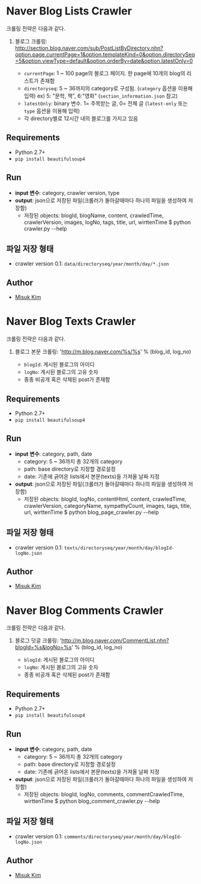 # Naver Blog Lists Crawler

크롤링 전략은 다음과 같다.

1. 블로그 크롤링: http://section.blog.naver.com/sub/PostListByDirectory.nhn?option.page.currentPage=1&option.templateKind=0&option.directorySeq=5&option.viewType=default&option.orderBy=date&option.latestOnly=0
    - `currentPage`: 1 ~ 100 page의 블로그 페이지. 한 page에 10개의 blog의 리스트가 존재함
    - `directoryseq`: 5 ~ 36까지의 category로 구성됨. (`category` 옵션을 이용해 입력)
        ex) 5: "문학, 책", 6:"영화" (`section_information.json` 참고)
    - `latestOnly`: binary 변수. 1= 주목받는 글, 0= 전체 글 (`latest-only` 또는 `type` 옵션을 이용해 입력)
    
    * 각 directory별로 12시간 내의 블로그를 가지고 있음 

## Requirements

- Python 2.7+
- `pip install beautifulsoup4`

## Run

- **input 변수**: category, crawler version, type
- **output**: json으로 저장된 파일(크롤러가 돌아갈때마다 하나의 파일을 생성하여 저장함)
	- 저장된 objects: blogId, blogName, content, crawledTime, crawlerVersion, images, logNo, tags, title, url, wirttenTime
    $ python crawler.py --help

## 파일 저장 형태

- crawler version 0.1: `data/directoryseq/year/month/day/*.json`

## Author

- [Misuk Kim](http://github.com/misuke88)

# Naver Blog Texts Crawler

크롤링 전략은 다음과 같다.

1. 블로그 본문 크롤링: 'http://m.blog.naver.com/%s/%s' % (blog_id, log_no)
    - `blogId`: 게시된 블로그의 아이디
    - `logNo`: 게시된 블로그의 고유 숫자
    
    * 종종 비공개 혹은 삭제된 post가 존재함  

## Requirements

- Python 2.7+
- `pip install beautifulsoup4`

## Run

- **input 변수**: category, path, date
	- category: 5 ~ 36까지 총 32개의 category
	- path: base directory로 지정할 경로설정
	- date: 기존에 긁어온 lists에서 본문(texts)을 가져올 날짜 지정
- **output**: json으로 저장된 파일(크롤러가 돌아갈때마다 하나의 파일을 생성하여 저장함)
	- 저장된 objects: blogId, logNo, contentHtml, content, crawledTime, crawlerVersion, categoryName, sympathyCount, images, tags, title, url, wirttenTime
    $ python blog_page_crawler.py --help

## 파일 저장 형태

- crawler version 0.1: `texts/directoryseq/year/month/day/blogId-logNo.json`

## Author

- [Misuk Kim](http://github.com/misuke88)

# Naver Blog Comments Crawler

크롤링 전략은 다음과 같다.

1. 블로그 덧글 크롤링: 'http://m.blog.naver.com/CommentList.nhn?blogId=%s&logNo=%s' % (blog_id, log_no)
    - `blogId`: 게시된 블로그의 아이디
    - `logNo`: 게시된 블로그의 고유 숫자
    
    * 종종 비공개 혹은 삭제된 post가 존재함  

## Requirements

- Python 2.7+
- `pip install beautifulsoup4`

## Run

- **input 변수**: category, path, date
	- category: 5 ~ 36까지 총 32개의 category
	- path: base directory로 지정할 경로설정
	- date: 기존에 긁어온 lists에서 본문(texts)을 가져올 날짜 지정
- **output**: json으로 저장된 파일(크롤러가 돌아갈때마다 하나의 파일을 생성하여 저장함)
	- 저장된 objects: blogId, logNo, comments, commentCrawledTime, wirttenTime
    $ python blog_comment_crawler.py --help

## 파일 저장 형태

- crawler version 0.1: `comments/directoryseq/year/month/day/blogId-logNo.json`

## Author

- [Misuk Kim](http://github.com/misuke88)